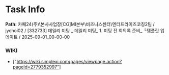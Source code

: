 # Task Info

**Path:** 카페24(주)\본사사업장\[CG]MI본부\비즈니스센터\엔터프라이즈코칭2팀 / jychoi02 / [332733] 데일리 미팅 _ 데일리 미팅_ 1. 미팅 전 회의록 준비_ └템플릿 업데이트 / 2025-09-01_00-00-00

### WIKI
- ["https://wiki.simplexi.com/pages/viewpage.action?pageId=2779352997"]

